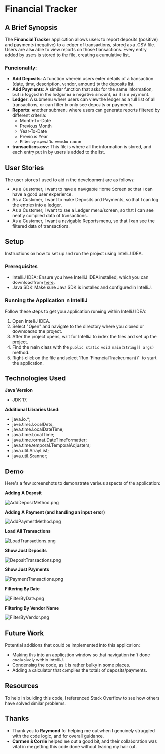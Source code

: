 # Financial Tracker

## A Brief Synopsis

The **Financial Tracker** application allows users to report deposits (positive) and payments (negative) to a ledger of transactions, stored as a .CSV file.
Users are also able to view reports on those transactions. Every entry added by users is stored to the file, creating a cumulative list.

### Funcionality:
- **Add Deposits**: A function wherein users enter details of a transaction (date, time, description, vendor, amount) to the deposits list.
- **Add Payments**: A similar function that asks for the same information, but is logged in the ledger as a negative amount, as it is a payment.
- **Ledger**: A submenu where users can view the ledger as a full list of all transactions, or can filter to only see deposits or payments.
- **Reports**: Another submenu where users can generate reports filtered by different criteria:
    - Month-To-Date
    - Previous Month
    - Year-To-Date
    - Previous Year
    - Filter by specific vendor name
- **transactions.csv**: This file is where all the information is stored, and each entry put in by users is added to the list.

## User Stories

The user stories I used to aid in the development are as follows:

- As a Customer, I want to have a navigable Home Screen so that I can have a good user experience.
- As a Customer, I want to make Deposits and Payments, so that I can log the entries into a ledger.
- As a Customer, I want to see a Ledger menu/screen, so that I can see neatly compiled data of transactions.
- As a Customer, I want a navigable Reports menu, so that I can see the filtered data of transactions.

## Setup

Instructions on how to set up and run the project using IntelliJ IDEA.

### Prerequisites

- IntelliJ IDEA: Ensure you have IntelliJ IDEA installed, which you can download from [here](https://www.jetbrains.com/idea/download/).
- Java SDK: Make sure Java SDK is installed and configured in IntelliJ.

### Running the Application in IntelliJ

Follow these steps to get your application running within IntelliJ IDEA:

1. Open IntelliJ IDEA.
2. Select "Open" and navigate to the directory where you cloned or downloaded the project.
3. After the project opens, wait for IntelliJ to index the files and set up the project.
4. Find the main class with the `public static void main(String[] args)` method.
5. Right-click on the file and select 'Run 'FinancialTracker.main()'' to start the application.

## Technologies Used

**Java Version**: 
- JDK 17.

**Additional Libraries Used**:
- java.io.*;
- java.time.LocalDate;
- java.time.LocalDateTime;
- java.time.LocalTime;
- java.time.format.DateTimeFormatter;
- java.time.temporal.TemporalAdjusters;
- java.util.ArrayList;
- java.util.Scanner;

## Demo

Here's a few screenshots to demonstrate various aspects of the application:

**Adding A Deposit**

![AddDepositMethod.png](images/AddDepositMethod.png)

**Adding A Payment (and handling an input error)**

![AddPaymentMethod.png](images/AddPaymentMethod.png)

**Load All Transactions**

![LoadTransactions.png](images/LoadTransactions.png)

**Show Just Deposits**

![DepositTransactions.png](images/DepositTransactions.png)

**Show Just Payments**

![PaymentTransactions.png](images/PaymentTransactions.png)

**Filtering By Date**

![FilterByDate.png](images/FilterByDate.png)

**Filtering By Vendor Name**

![FilterByVendor.png](images/FilterByVendor.png)

## Future Work

Potential additions that could be implemented into this application:

- Making this into an application window so that navigation isn't done exclusively within IntelliJ.
- Condensing the code, as it is rather bulky in some places.
- Adding a calculator that compiles the totals of deposits/payments.

## Resources

To help in building this code, I referenced Stack Overflow to see how others have solved similar problems.

## Thanks

- Thank you to **Raymond** for helping me out when I genuinely struggled with the code logic, and for overall guidance.
- **Carmen & Corrie** helped me out a good bit, and their collaboration was vital in me getting this code done without tearing my hair out.
